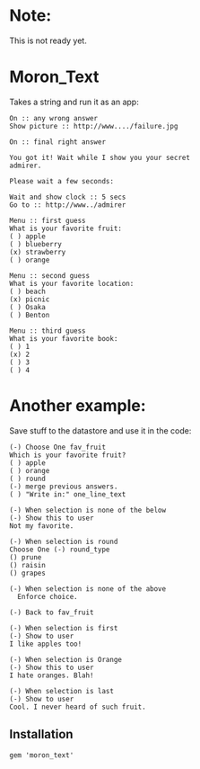 
# Note:

This is not ready yet.

# Moron_Text

Takes a string and run it as an app:

    On :: any wrong answer
    Show picture :: http://www..../failure.jpg

    On :: final right answer

    You got it! Wait while I show you your secret
    admirer.

    Please wait a few seconds:

    Wait and show clock :: 5 secs
    Go to :: http://www../admirer

    Menu :: first guess
    What is your favorite fruit:
    ( ) apple
    ( ) blueberry
    (x) strawberry
    ( ) orange

    Menu :: second guess
    What is your favorite location:
    ( ) beach
    (x) picnic
    ( ) Osaka
    ( ) Benton

    Menu :: third guess
    What is your favorite book:
    ( ) 1
    (x) 2
    ( ) 3
    ( ) 4

# Another example:

Save stuff to the datastore and use it in the code:

    (-) Choose One fav_fruit
    Which is your favorite fruit?
    ( ) apple
    ( ) orange
    ( ) round
    (-) merge previous answers.
    ( ) "Write in:" one_line_text

    (-) When selection is none of the below
    (-) Show this to user
    Not my favorite.

    (-) When selection is round
    Choose One (-) round_type
    () prune
    () raisin
    () grapes

    (-) When selection is none of the above
      Enforce choice.

    (-) Back to fav_fruit

    (-) When selection is first
    (-) Show to user
    I like apples too!

    (-) When selection is Orange
    (-) Show this to user
    I hate oranges. Blah!

    (-) When selection is last
    (-) Show to user
    Cool. I never heard of such fruit.


## Installation

    gem 'moron_text'

